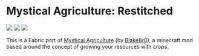 # Mystical Agriculture: Restitched 
<p align="left">
  <a href="https://github.com/AlexSa1000/MysticalAgriculture-Refabricated/actions"><img src="https://github.com/AlexSa1000/MysticalAgriculture-Refabricated/actions/workflows/build.yml/badge.svg"/></a>
  <a href="https://opensource.org/licenses/MIT"><img src="https://img.shields.io/badge/License-MIT-brightgreen.svg"></a>
  <a href="https://www.curseforge.com/minecraft/mc-mods/mystical-agriculture-refabricated"><img src="http://cf.way2muchnoise.eu/mystical-agriculture-refabricated.svg"></a>
</p>

This is a Fabric port of [Mystical Agriculture](https://www.curseforge.com/minecraft/mc-mods/mystical-agriculture) (by [BlakeBr0](https://www.curseforge.com/members/blakebr0)), a minecraft mod based around the concept of growing your resources with crops.
